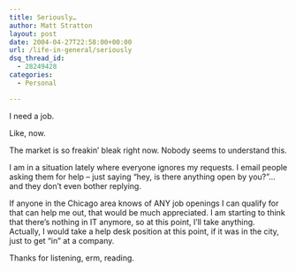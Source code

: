```yaml
---
title: Seriously…
author: Matt Stratton
layout: post
date: 2004-04-27T22:58:00+00:00
url: /life-in-general/seriously
dsq_thread_id:
  - 28249428
categories:
  - Personal

---
```

I need a job.

Like, now.

The market is so freakin&#8217; bleak right now. Nobody seems to understand this.

I am in a situation lately where everyone ignores my requests. I email people asking them for help &#8211; just saying &#8220;hey, is there anything open by you?&#8221;&#8230;and they don&#8217;t even bother replying.

If anyone in the Chicago area knows of ANY job openings I can qualify for that can help me out, that would be much appreciated. I am starting to think that there&#8217;s nothing in IT anymore, so at this point, I&#8217;ll take anything. Actually, I would take a help desk position at this point, if it was in the city, just to get &#8220;in&#8221; at a company.

Thanks for listening, erm, reading.